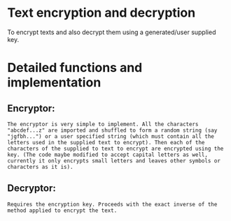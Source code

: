# Text encryption and decryption
To encrypt texts and also decrypt them using a generated/user supplied key.

# Detailed functions and implementation
  ## Encryptor:
    The encryptor is very simple to implement. All the characters "abcdef...z" are imported and shuffled to form a random string (say "jgfbh...") or a user specified string (which must contain all the letters used in the supplied text to encrypt). Then each of the characters of the supplied to text to encrypt are encrypted using the key. (The code maybe modified to accept capital letters as well, currently it only encrypts small letters and leaves other symbols or characters as it is).
  ## Decryptor:
    Requires the encryption key. Proceeds with the exact inverse of the method applied to encrypt the text.
